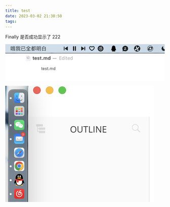 ```yaml
---
title: test
date: 2023-03-02 21:38:50
tags:
---
```


Finally 是否成功显示了 222 



![image-20230304112544541](../images/image-20230304112544541.png)

![image-20230304113107920](../images/image-20230304113107920.png)

